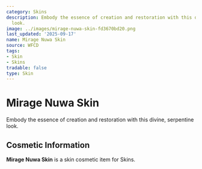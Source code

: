 ```yaml
---
category: Skins
description: Embody the essence of creation and restoration with this divine, serpentine
  look.
image: ../images/mirage-nuwa-skin-fd3670bd20.png
last_updated: '2025-09-17'
name: Mirage Nuwa Skin
source: WFCD
tags:
- Skin
- Skins
tradable: false
type: Skin
---
```


# Mirage Nuwa Skin

Embody the essence of creation and restoration with this divine, serpentine look.

## Cosmetic Information

**Mirage Nuwa Skin** is a skin cosmetic item for Skins.


